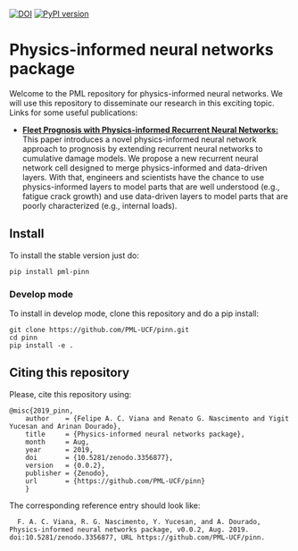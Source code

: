 [![DOI](https://zenodo.org/badge/165746996.svg)](https://zenodo.org/badge/latestdoi/165746996)
[![PyPI version](https://badge.fury.io/py/pml-pinn.svg)](https://badge.fury.io/py/pml-pinn)
# Physics-informed neural networks package
Welcome to the PML repository for physics-informed neural networks. We will use this repository to disseminate our research in this exciting topic. Links for some useful publications:
* [**Fleet Prognosis with Physics-informed Recurrent Neural Networks:**](https://arxiv.org/abs/1901.05512) This paper introduces a novel physics-informed neural network approach to prognosis by extending recurrent neural networks to cumulative damage models. We propose a new recurrent neural network cell designed to merge physics-informed and data-driven layers. With that, engineers and scientists have the chance to use physics-informed layers to model parts that are well understood (e.g., fatigue crack growth) and use data-driven layers to model parts that are poorly characterized (e.g., internal loads).

## Install

To install the stable version just do:
```
pip install pml-pinn
```

### Develop mode

To install in develop mode, clone this repository and do a pip install:
```
git clone https://github.com/PML-UCF/pinn.git
cd pinn
pip install -e .
```

## Citing this repository

Please, cite this repository using: 

    @misc{2019_pinn,
        author    = {Felipe A. C. Viana and Renato G. Nascimento and Yigit Yucesan and Arinan Dourado},
        title     = {Physics-informed neural networks package},
        month     = Aug,
        year      = 2019,
        doi       = {10.5281/zenodo.3356877},
        version   = {0.0.2},
        publisher = {Zenodo},
        url       = {https://github.com/PML-UCF/pinn}
        }
  The corresponding reference entry should look like:

      F. A. C. Viana, R. G. Nascimento, Y. Yucesan, and A. Dourado, Physics-informed neural networks package, v0.0.2, Aug. 2019. doi:10.5281/zenodo.3356877, URL https://github.com/PML-UCF/pinn.
